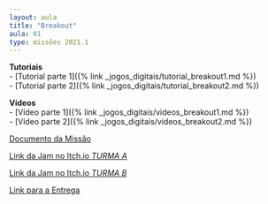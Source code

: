 ```yaml
---
layout: aula
title: "Breakout"
aula: 01
type: missões 2021.1
---
```


**Tutoriais**  
    - [Tutorial parte 1]({% link _jogos_digitais/tutorial_breakout1.md %})  
    - [Tutorial parte 2]({% link _jogos_digitais/tutorial_breakout2.md %})

**Vídeos**  
    - [Vídeo parte 1]({% link _jogos_digitais/videos_breakout1.md %})  
    - [Vídeo parte 2]({% link _jogos_digitais/videos_breakout2.md %})

[Documento da Missão](https://docs.google.com/document/d/e/2PACX-1vT9RY9MxAx_Iu_hdiGdd5xm53OfGOdAbopDQ-uLS7b67eNqSi0Gseh7PCkUIJ73quN3HiVryEfXyKcJ/pub?embedded=true)


 
[Link da Jam no Itch.io *TURMA A*](https://itch.io/jam/20211-breakout-a)

[Link da Jam no Itch.io *TURMA B*](https://itch.io/jam/20211-breakout-b)

[Link para a Entrega](https://forms.gle/UTR2SPDkxqnutTku8)

